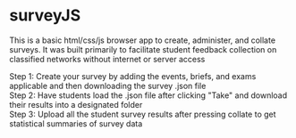 # surveyJS 
 
 This is a basic html/css/js browser app to create, administer, and collate surveys. 
 It was built primarily to facilitate student feedback collection on classified networks without internet or server access 
 
 Step 1: Create your survey by adding the events, briefs, and exams applicable and then downloading the survey .json file  
 Step 2: Have students load the .json file after clicking "Take" and download their results into a designated folder  
 Step 3: Upload all the student survey results after pressing collate to get statistical summaries of survey data  
